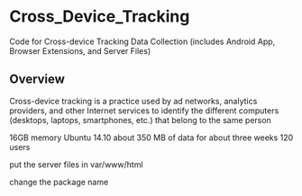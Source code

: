 # Cross_Device_Tracking
Code for Cross-device Tracking Data Collection (includes Android App, Browser Extensions, and Server Files)

Overview
--------

Cross-device tracking is a practice used by ad networks, analytics providers, and other Internet services to identify the different computers (desktops, laptops, smartphones, etc.) that belong to the same person

16GB memory Ubuntu 14.10 about 350 MB of data for about three weeks 120 users

put the server files in var/www/html



change the package name
